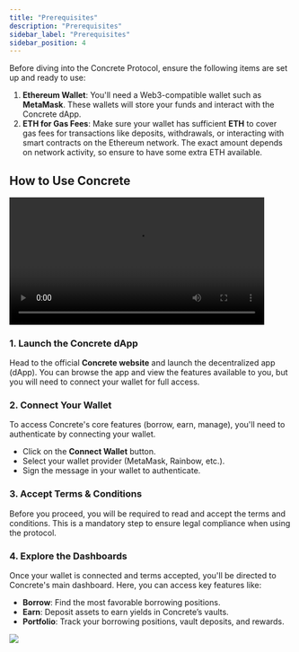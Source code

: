 ```yaml
---
title: "Prerequisites"
description: "Prerequisites"
sidebar_label: "Prerequisites"
sidebar_position: 4
---
```


Before diving into the Concrete Protocol, ensure the following items are set up and ready to use:

1. **Ethereum Wallet**: You'll need a Web3-compatible wallet such as **MetaMask**. These wallets will store your funds and interact with the Concrete dApp.
2. **ETH for Gas Fees**: Make sure your wallet has sufficient **ETH** to cover gas fees for transactions like deposits, withdrawals, or interacting with smart contracts on the Ethereum network. The exact amount depends on network activity, so ensure to have some extra ETH available.

## How to Use Concrete

<video controls width="90%">
  <source src="/vid/main-dashboard.mp4"/>
</video>

### 1. Launch the Concrete dApp  
   Head to the official **Concrete website** and launch the decentralized app (dApp). You can browse the app and view the features available to you, but you will need to connect your wallet for full access.

### 2. Connect Your Wallet
   To access Concrete's core features (borrow, earn, manage), you'll need to authenticate by connecting your wallet.  
   - Click on the **Connect Wallet** button.
   - Select your wallet provider (MetaMask, Rainbow, etc.).
   - Sign the message in your wallet to authenticate.

### 3. Accept Terms & Conditions  
   Before you proceed, you will be required to read and accept the terms and conditions. This is a mandatory step to ensure legal compliance when using the protocol.

### 4. Explore the Dashboards
   Once your wallet is connected and terms accepted, you'll be directed to Concrete's main dashboard. Here, you can access key features like:
   - **Borrow**: Find the most favorable borrowing positions.
   - **Earn**: Deposit assets to earn yields in Concrete’s vaults.
   - **Portfolio**: Track your borrowing positions, vault deposits, and rewards.

   ![](/img/portfolio.png)
